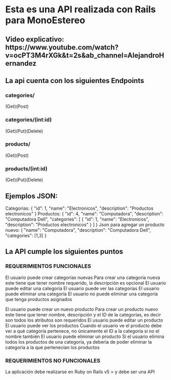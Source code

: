 <h1>Esta es una API realizada con Rails para MonoEstereo</h1>
<h2>Video explicativo: https://www.youtube.com/watch?v=ocPT3M4rXGk&t=2s&ab_channel=AlejandroHernandez </h2>
<h2>La api cuenta con los siguientes Endpoints</h2>
<h3>categories/</h3>
(Get)(Post)
<h3>categories/(int:id)</h3>
 (Get)(Put)(Delete)
 <h3>products/</h3>
 (Get)(Post)
 <h3>products/(int:id)</h3>
 (Get)(Put)(Delete)
 <h2> Ejemplos JSON:</h2>
  Categorias:
   {
        "id": 1,
        "name": "Electronicos",
        "description": "Productos electronicos"
   }
   Productos: 
   {
    "id": 4,
    "name": "Computadora",
    "description": "Computadora Dell",
    "categories": [
        {
            "id": 1,
            "name": "Electronicos",
            "description": "Productos electronicos"
        }
    ]
}
   Json para agregar un producto nuevo:
   {
    "name": "Computadora",
    "description": "Computadora Dell",
    "categories": [1,3]
}
   <h2>La API cumple los siguientes puntos </h2>
   <h3>REQUERIMIENTOS FUNCIONALES</h3>
El usuario puede crear categorías nuevas
    Para crear una categoría nueva este tiene que tener nombre requerido, la descripción es opcional
El usuario puede editar una categoría
El usuario puede ver las categorías
El usuario puede eliminar una categoría
    El usuario no puede eliminar una categoría que tenga productos asignados

El usuario puede crear un nuevo producto
    Para crear un producto nuevo este tiene que tener nombre, descripción y el ID de la categorías, es decir son todos los atributos son requeridos
El usuario puede editar un producto
El usuario puede ver los productos
    Cuando el usuario ve el producto debe ver a qué categoría pertenece, no únicamente el ID a la categoría si no el nombre también
El usuario puede eliminar un producto
    Si el usuario elimina todos los productos de una categoría, ya debería de poder eliminar la categoría a la que pertenecían los productos


   <h3>REQUERIMIENTOS NO FUNCIONALES</h3>
La aplicación debe realizarse en Ruby on Rails v5 > y debe ser una API
